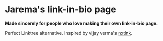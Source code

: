 # Jarema's link-in-bio page

**Made sincerely for people who love making their own link-in-bio page.**

Perfect Linktree alternative. Inspired by vijay verma's [nxtlnk](https://nxtlnk.xyz).
